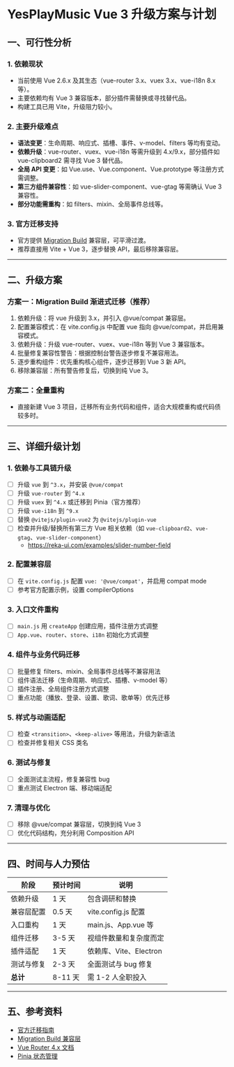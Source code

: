 # YesPlayMusic Vue 3 升级方案与计划

## 一、可行性分析

### 1. 依赖现状
- 当前使用 Vue 2.6.x 及其生态（vue-router 3.x、vuex 3.x、vue-i18n 8.x 等）。
- 主要依赖均有 Vue 3 兼容版本，部分插件需替换或寻找替代品。
- 构建工具已用 Vite，升级阻力较小。

### 2. 主要升级难点
- **语法变更**：生命周期、响应式、插槽、事件、v-model、filters 等均有变动。
- **依赖升级**：vue-router、vuex、vue-i18n 等需升级到 4.x/9.x，部分插件如 vue-clipboard2 需寻找 Vue 3 替代品。
- **全局 API 变更**：如 Vue.use、Vue.component、Vue.prototype 等注册方式需调整。
- **第三方组件兼容性**：如 vue-slider-component、vue-gtag 等需确认 Vue 3 兼容性。
- **部分功能需重构**：如 filters、mixin、全局事件总线等。

### 3. 官方迁移支持
- 官方提供 [Migration Build](https://v3-migration.vuejs.org/migration-build.html) 兼容层，可平滑过渡。
- 推荐直接用 Vite + Vue 3，逐步替换 API，最后移除兼容层。

---

## 二、升级方案

### 方案一：Migration Build 渐进式迁移（推荐）
1. 依赖升级：将 vue 升级到 3.x，并引入 @vue/compat 兼容层。
2. 配置兼容模式：在 vite.config.js 中配置 vue 指向 @vue/compat，并启用兼容模式。
3. 依赖升级：升级 vue-router、vuex、vue-i18n 等到 Vue 3 兼容版本。
4. 批量修复兼容性警告：根据控制台警告逐步修复不兼容用法。
5. 逐步重构组件：优先重构核心组件，逐步迁移到 Vue 3 新 API。
6. 移除兼容层：所有警告修复后，切换到纯 Vue 3。

### 方案二：全量重构
- 直接新建 Vue 3 项目，迁移所有业务代码和组件，适合大规模重构或代码债较多时。

---

## 三、详细升级计划

### 1. 依赖与工具链升级
- [ ] 升级 `vue` 到 `^3.x`，并安装 `@vue/compat`
- [ ] 升级 `vue-router` 到 `^4.x`
- [ ] 升级 `vuex` 到 `^4.x` 或迁移到 Pinia（官方推荐）
- [ ] 升级 `vue-i18n` 到 `^9.x`
- [ ] 替换 `@vitejs/plugin-vue2` 为 `@vitejs/plugin-vue`
- [ ] 检查并升级/替换所有第三方 Vue 相关依赖（如 `vue-clipboard2`、`vue-gtag`、`vue-slider-component`）
    - https://reka-ui.com/examples/slider-number-field

### 2. 配置兼容层
- [ ] 在 `vite.config.js` 配置 `vue: '@vue/compat'`，并启用 compat mode
- [ ] 参考官方配置示例，设置 compilerOptions

### 3. 入口文件重构
- [ ] `main.js` 用 `createApp` 创建应用，插件注册方式调整
- [ ] `App.vue`、`router`、`store`、`i18n` 初始化方式调整

### 4. 组件与业务代码迁移
- [ ] 批量修复 filters、mixin、全局事件总线等不兼容用法
- [ ] 组件语法迁移（生命周期、响应式、插槽、v-model 等）
- [ ] 插件注册、全局组件注册方式调整
- [ ] 重点功能（播放、登录、设置、歌词、歌单等）优先迁移

### 5. 样式与动画适配
- [ ] 检查 `<transition>`、`<keep-alive>` 等用法，升级为新语法
- [ ] 检查并修复相关 CSS 类名

### 6. 测试与修复
- [ ] 全面测试主流程，修复兼容性 bug
- [ ] 重点测试 Electron 端、移动端适配

### 7. 清理与优化
- [ ] 移除 @vue/compat 兼容层，切换到纯 Vue 3
- [ ] 优化代码结构，充分利用 Composition API

---

## 四、时间与人力预估

| 阶段         | 预计时间 | 说明                     |
| ------------ | -------- | ------------------------ |
| 依赖升级     | 1 天     | 包含调研和替换           |
| 兼容层配置   | 0.5 天   | vite.config.js 配置       |
| 入口重构     | 1 天     | main.js、App.vue 等      |
| 组件迁移     | 3-5 天   | 视组件数量和复杂度而定   |
| 插件适配     | 1 天     | 依赖库、Vite、Electron   |
| 测试与修复   | 2-3 天   | 全面测试与 bug 修复      |
| **总计**     | 8-11 天  | 需 1-2 人全职投入        |

---

## 五、参考资料

- [官方迁移指南](https://v3-migration.vuejs.org/)
- [Migration Build 兼容层](https://v3-migration.vuejs.org/migration-build.html)
- [Vue Router 4.x 文档](https://router.vuejs.org/)
- [Pinia 状态管理](https://pinia.vuejs.org/) 
